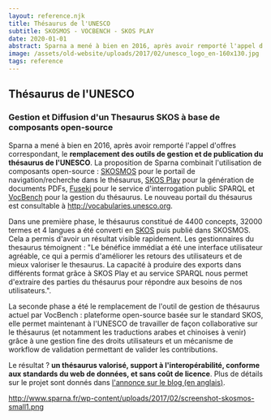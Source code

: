 ```yaml
---
layout: reference.njk
title: Thésaurus de l'UNESCO
subtitle: SKOSMOS - VOCBENCH - SKOS PLAY
date: 2020-01-01
abstract: Sparna a mené à bien en 2016, après avoir remporté l'appel d'offres correspondant, le remplacement des outils de gestion et de publication du thésaurus de l'UNESCO.
image: /assets/old-website/uploads/2017/02/unesco_logo_en-160x130.jpg
tags: reference
---
```


## Thésaurus de l'UNESCO

### Gestion et Diffusion d'un Thesaurus SKOS à base de composants open-source

Sparna a mené à bien en 2016, après avoir remporté l'appel d'offres correspondant, le **remplacement des outils de gestion et de publication du thésaurus de l'UNESCO**. La proposition de Sparna combinait l'utilisation de composants open-source : [SKOSMOS](http://skosmos.org/) pour le portail de navigation/recherche dans le thésaurus, [SKOS Play](http://labs.sparna.fr/skos-play/) pour la génération de documents PDFs, [Fuseki](https://jena.apache.org/documentation/fuseki2/) pour le service d'interrogation public SPARQL et [VocBench](http://vocbench.uniroma2.it/) pour la gestion du thésaurus. Le nouveau portail du thésaurus est consultable à http://vocabularies.unesco.org.

Dans une première phase, le thésaurus constitué de 4400 concepts, 32000 termes et 4 langues a été converti en [SKOS](http://www.sparna.fr/skos/SKOS-traduction-francais.html) puis publié dans SKOSMOS. Cela a permis d'avoir un résultat visible rapidement. Les gestionnaires du thesaurus témoignent : "Le bénéfice immédiat a été une interface utilisateur agréable, ce qui a permis d'améliorer les retours des utilisateurs et de mieux valoriser le thesaurus. La capacité à produire des exports dans différents format grâce à SKOS Play et au service SPARQL nous permet d'extraire des parties du thésaurus pour répondre aux besoins de nos utilisateurs.".

La seconde phase a été le remplacement de l'outil de gestion de thésaurus actuel par VocBench : plateforme open-source basée sur le standard SKOS, elle permet maintenant à l'UNESCO de travailler de façon collaborative sur le thésaurus (et notamment les traductions arabes et chinoises à venir) grâce à une gestion fine des droits utilisateurs et un mécanisme de workflow de validation permettant de valider les contributions.

Le résultat ? **un thésaurus valorisé, support à l'interopérabilité, conforme aux standards du web de données, et sans coût de licence**. Plus de détails sur le projet sont donnés dans [l'annonce sur le blog (en anglais)](http://blog.sparna.fr/2017/02/06/unesco-thesaurus-published-with-semantic-web-standards-and-open-source-software/).


http://www.sparna.fr/wp-content/uploads/2017/02/screenshot-skosmos-small1.png